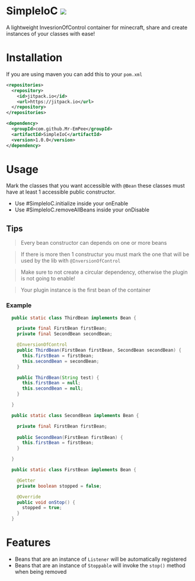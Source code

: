 # SimpleIoC [![](https://jitpack.io/v/Mr-EmPee/SimpleIoC.svg)](https://jitpack.io/#Mr-EmPee/SimpleIoC)
A lightweight InvesrionOfControl container for minecraft,
share and create instances of your classes with ease!

# Installation
If you are using maven you can add this to your `pom.xml`
```xml
<repositories>
  <repository>
    <id>jitpack.io</id>
    <url>https://jitpack.io</url>
  </repository>
</repositories>

<dependency>
  <groupId>com.github.Mr-EmPee</groupId>
  <artifactId>SimpleIoC</artifactId>
  <version>1.0.0</version>
</dependency>
```
# Usage
Mark the classes that you want accessible with `@Bean` these classes
must have at least 1 accessible public constructor.
- Use #SimpleIoC.initialize inside your onEnable
- Use #SimpleIoC.removeAllBeans inside your onDisable
## Tips
> Every bean constructor can depends on one or more beans 

> If there is more then 1 constructur you must mark the one that will be used by the lib with `@InversionOfControl`

> Make sure to not create a circular dependency, otherwise the plugin is not going to enable!

> Your plugin instance is the first bean of the container
### Example
```java
  public static class ThirdBean implements Bean {

    private final FirstBean firstBean;
    private final SecondBean secondBean;

    @InversionOfControl
    public ThirdBean(FirstBean firstBean, SecondBean secondBean) {
      this.firstBean = firstBean;
      this.secondBean = secondBean;
    }

    public ThirdBean(String test) {
      this.firstBean = null;
      this.secondBean = null;
    }

  }

  public static class SecondBean implements Bean {

    private final FirstBean firstBean;
    
    public SecondBean(FirstBean firstBean) {
      this.firstBean = firstBean;
    }

  }

  public static class FirstBean implements Bean {

    @Getter
    private boolean stopped = false;

    @Override
    public void onStop() {
      stopped = true;
    }
  }
```
# Features
- Beans that are an instance of `Listener` will be automatically registered
- Beans that are an instance of `Stoppable` will invoke the `stop()` method when being removed
